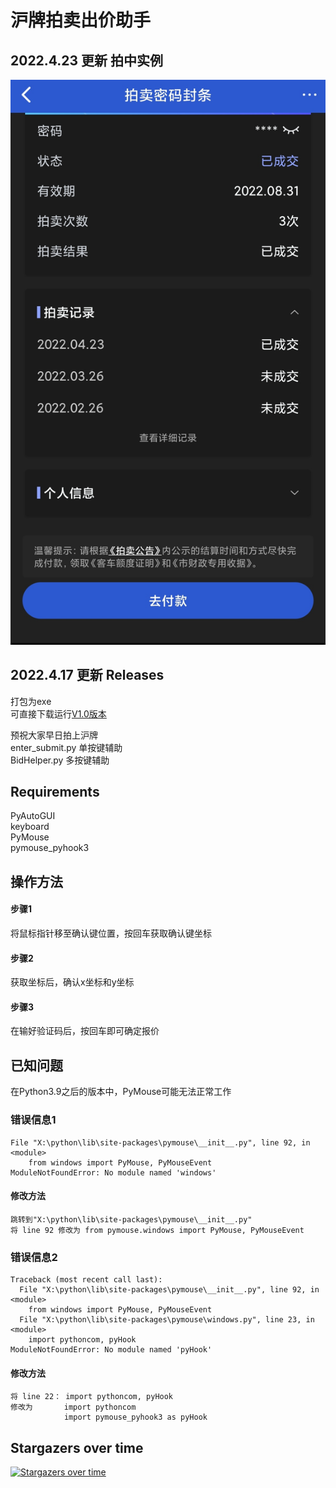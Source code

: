 # 沪牌拍卖出价助手

## 2022.4.23 更新 拍中实例
![2022年4月成交截图](IMG_20220423_125803.jpg)

## 2022.4.17 更新 Releases
打包为exe\
可直接下载运行[V1.0版本](https://github.com/JackCobra11/HuPaiSubmitHelper/releases/download/%E6%B2%AA%E7%89%8C%E6%8B%8D%E5%8D%96%E5%87%BA%E4%BB%B7%E5%8A%A9%E6%89%8B/V1.0.exe)


预祝大家早日拍上沪牌\
enter_submit.py 单按键辅助\
BidHelper.py 多按键辅助

## Requirements
PyAutoGUI\
keyboard\
PyMouse\
pymouse_pyhook3

## 操作方法

#### 步骤1
将鼠标指针移至确认键位置，按回车获取确认键坐标
#### 步骤2
获取坐标后，确认x坐标和y坐标
#### 步骤3
在输好验证码后，按回车即可确定报价


## 已知问题
在Python3.9之后的版本中，PyMouse可能无法正常工作
### 错误信息1
```doctest
File "X:\python\lib\site-packages\pymouse\__init__.py", line 92, in <module>
    from windows import PyMouse, PyMouseEvent
ModuleNotFoundError: No module named 'windows'
```
#### 修改方法
```doctest
跳转到"X:\python\lib\site-packages\pymouse\__init__.py"
将 line 92 修改为 from pymouse.windows import PyMouse, PyMouseEvent
```
### 错误信息2
```doctest
Traceback (most recent call last):
  File "X:\python\lib\site-packages\pymouse\__init__.py", line 92, in <module>
    from windows import PyMouse, PyMouseEvent
  File "X:\python\lib\site-packages\pymouse\windows.py", line 23, in <module>
    import pythoncom, pyHook
ModuleNotFoundError: No module named 'pyHook'
```
#### 修改方法
```doctest
将 line 22： import pythoncom, pyHook
修改为       import pythoncom
            import pymouse_pyhook3 as pyHook
```


## Stargazers over time

[![Stargazers over time](https://starchart.cc/JackCobra11/HuPaiSubmitHelper.svg)](https://starchart.cc/JackCobra11/HuPaiSubmitHelper)
